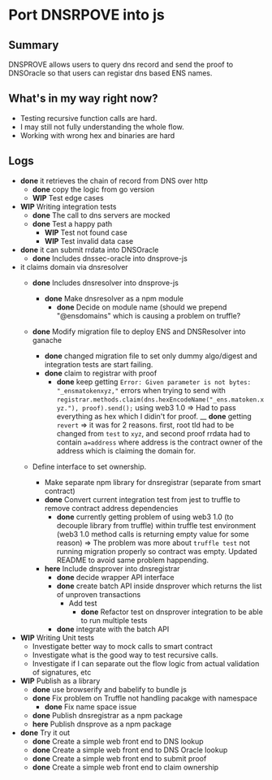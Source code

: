 
# Port DNSRPOVE into js

## Summary

DNSPROVE allows users to query dns record and send the proof to DNSOracle so that users can registar dns based ENS names.

## What's in my way right now?

- Testing recursive function calls are hard.
- I may still not fully understanding the whole flow.
- Working with wrong hex and binaries are hard

## Logs

- __done__  it retrieves the chain of record from DNS over http
	- __done__ copy the logic from go version
	- __WIP__ Test edge cases
- __WIP__ Writing integration tests
	- __done__ The call to dns servers are mocked
	- __done__ Test a happy path
        - __WIP__ Test not found case
        - __WIP__ Test invalid data case
- __done__  it can submit rrdata into DNSOracle
	- __done__  Includes dnssec-oracle into dnsprove-js
- it claims domain via dnsresolver
	-  __done__ Includes dnsresolver into dnsprove-js
		- __done__ Make dnsresolver as a npm module
			-  __done__ Decide on module name (should we prepend "@ensdomains" which is causing a problem on truffle?
					
	- __done__ Modify migration file to deploy ENS and DNSResolver into ganache
		- __done__ changed migration file to set only dummy algo/digest and integration tests are start failing.
		- __done__ claim to registrar with proof
			- __done__ keep getting `Error: Given parameter is not bytes: "_ensmatokenxyz,"` errors when trying to send with `registrar.methods.claim(dns.hexEncodeName("_ens.matoken.xyz."), proof).send();` using web3 1.0 => Had to pass everything as hex which I didin't for proof.
			__ __done__ getting `revert` => it was for 2 reasons. first, root tld had to be changed from `test` to `xyz`, and second proof rrdata had to contain `a=address` where address is the contract owner of the address which is claiming the domain for. 
	- Define interface to set ownership.
		- Make separate npm library for dnsregistrar (separate from smart contract)
		- __done__ Convert current integration test from jest to truffle to remove contract address dependencies
			- __done__ currently getting problem of using web3 1.0 (to decouple library from truffle) within truffle test environment (web3 1.0 method calls is returning empty value for some reason) => The problem was more about `truffle test` not running migration properly so contract was empty. Updated README to avoid same problem happending.
		- __here__ Include dnsprover into dnsregistrar
			- __done__ decide wrapper API interface
			- __done__ create batch API inside dnsprover which returns the list of unproven transactions
				- Add test
					- __done__ Refactor test on dnsprover integration to be able to run multiple tests
			- __done__ integrate with the batch API
-  __WIP__ Writing Unit tests
	- Investigate better way to  mock calls to smart contract
	- Investigate what is the good way to test recursive calls.
	- Investigate if I can separate out the flow logic from actual validation of signatures, etc
- __WIP__ Publish as a library 
	- __done__ use browserify and babelify to bundle js
	- __done__ Fix problem on Truffle not handling pacakge with namespace
		- __done__ Fix name space issue
	- __done__ Publish dnsregistrar as a npm package
	- __here__ Publish dnsprove as a npm package
- __done__ Try it out
	- __done__ Create a simple web front end to DNS lookup
	- __done__ Create a simple web front end to DNS Oracle lookup
	- __done__ Create a simple web front end to submit proof
	- __done__ Create a simple web front end to claim ownership
